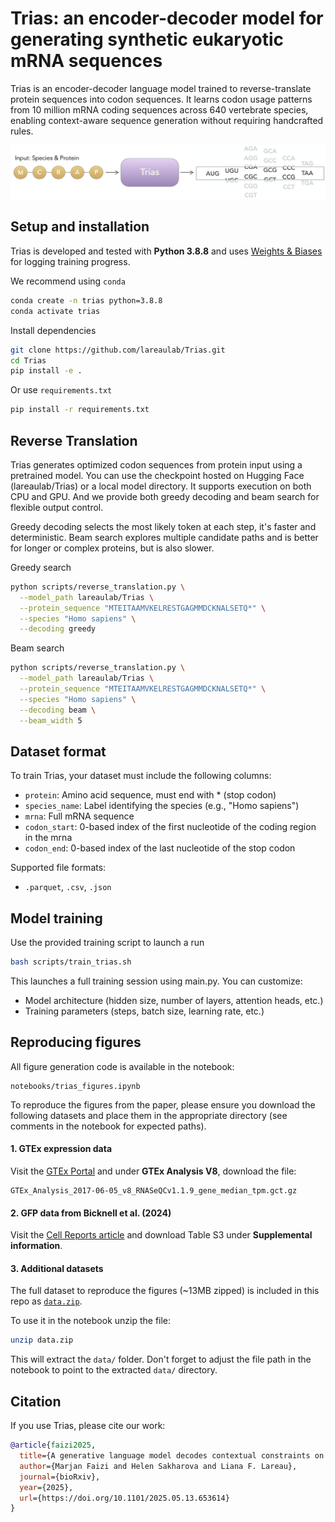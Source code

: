 # Trias: an encoder-decoder model for generating synthetic eukaryotic mRNA sequences

Trias is an encoder-decoder language model trained to reverse-translate protein sequences into codon sequences. It learns codon usage patterns from 10 million mRNA coding sequences across 640 vertebrate species, enabling context-aware sequence generation without requiring handcrafted rules.

<p align="center">
  <img src="overview.png" alt="Model Overview" width="700"/>
</p>


## Setup and installation

Trias is developed and tested with **Python 3.8.8** and uses [Weights & Biases](https://docs.wandb.ai/quickstart/) for logging training progress.

We recommend using `conda`
```bash
conda create -n trias python=3.8.8
conda activate trias
```

Install dependencies
```bash
git clone https://github.com/lareaulab/Trias.git
cd Trias
pip install -e .
```
Or use `requirements.txt`
```bash
pip install -r requirements.txt
```


## Reverse Translation

Trias generates optimized codon sequences from protein input using a pretrained model. You can use the checkpoint hosted on Hugging Face (lareaulab/Trias) or a local model directory. It supports execution on both CPU and GPU. And we provide both greedy decoding and beam search for flexible output control.

Greedy decoding selects the most likely token at each step, it's faster and deterministic. Beam search explores multiple candidate paths and is better for longer or complex proteins, but is also slower.

Greedy search
```bash
python scripts/reverse_translation.py \
  --model_path lareaulab/Trias \
  --protein_sequence "MTEITAAMVKELRESTGAGMMDCKNALSETQ*" \
  --species "Homo sapiens" \
  --decoding greedy
```

Beam search
```bash
python scripts/reverse_translation.py \
  --model_path lareaulab/Trias \
  --protein_sequence "MTEITAAMVKELRESTGAGMMDCKNALSETQ*" \
  --species "Homo sapiens" \
  --decoding beam \
  --beam_width 5
```

## Dataset format

To train Trias, your dataset must include the following columns:
- `protein`: Amino acid sequence, must end with * (stop codon)
- `species_name`: Label identifying the species (e.g., "Homo sapiens")
- `mrna`: Full mRNA sequence
- `codon_start`: 0-based index of the first nucleotide of the coding region in the mrna
- `codon_end`: 0-based index of the last nucleotide of the stop codon

Supported file formats:
- `.parquet`, `.csv`, `.json`


## Model training

Use the provided training script to launch a run
```bash
bash scripts/train_trias.sh
```
This launches a full training session using main.py. You can customize:

- Model architecture (hidden size, number of layers, attention heads, etc.)
- Training parameters (steps, batch size, learning rate, etc.)


## Reproducing figures
All figure generation code is available in the notebook:
```text
notebooks/trias_figures.ipynb
```
To reproduce the figures from the paper, please ensure you download the following datasets and place them in the appropriate directory (see comments in the notebook for expected paths).

#### 1. GTEx expression data
Visit the [GTEx Portal](https://www.gtexportal.org/home/downloads/adult-gtex/bulk_tissue_expression) and under **GTEx Analysis V8**, download the file:
```text
GTEx_Analysis_2017-06-05_v8_RNASeQCv1.1.9_gene_median_tpm.gct.gz
```
  
#### 2. GFP data from Bicknell et al. (2024)
Visit the [Cell Reports article](https://www.sciencedirect.com/science/article/pii/S2211124724004261) and download Table S3 under **Supplemental information**.

#### 3. Additional datasets
The full dataset to reproduce the figures (~13MB zipped) is included in this repo as [`data.zip`](./data.zip).

To use it in the notebook unzip the file:
```bash
unzip data.zip
```
This will extract the `data/` folder. Don't forget to adjust the file path in the notebook to point to the extracted `data/` directory.

## Citation

If you use Trias, please cite our work:

```bibtex
@article{faizi2025,
  title={A generative language model decodes contextual constraints on codon choice for mRNA design},
  author={Marjan Faizi and Helen Sakharova and Liana F. Lareau},
  journal={bioRxiv},
  year={2025},
  url={https://doi.org/10.1101/2025.05.13.653614}
}
```
